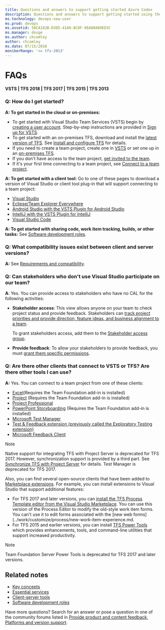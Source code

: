 ```yaml
---
title: Questions and answers to support getting started Azure Codex
description: Questions and answers to support getting started using the hosted cloud offering of Visual Studio Team Services (VSTS) or on-premises Team Foundation Server (TFS)  
ms.technology: devops-new-user 
ms.prod: devops
ms.assetid: 50CA182B-D305-41A9-8C8F-9EA80A89ED3C
ms.manager: douge
ms.author: chcomley
author: chcomley
ms.date: 07/15/2018
monikerRange: '>= tfs-2013'
---
```


# FAQs

**VSTS | TFS 2018 | TFS 2017 | TFS 2015 | TFS 2013**

### Q: How do I get started?

**A: To get started in the cloud or on-premises:**

- To get started with Visual Studio Team Services (VSTS) begin by [creating a user account](https://www.visualstudio.com/team-services/). Step-by-step instructions are provided in [Sign up for VSTS](../accounts/create-account-msa-or-work-student.md).
- To get started with an on-premises TFS, download and install the [latest version of TFS](https://www.visualstudio.com/downloads/). See [Install and configure TFS](../tfs-server/install/get-started.md) for details.
- If you need to create a team project, create one in [VSTS](../accounts/set-up-vs.md) or set one up in an [on-premises TFS](../accounts/create-team-project.md).
- If you don't have access to the team project, [get invited to the team](../security/add-users-team-project.md).
- If it's your first time connecting to a team project, see [Connect to a team project](connect-team-projects.md).

**A: To get started with a client tool:** 
Go to one of these pages to download a version of Visual Studio or client tool plug-in that will support connecting to a team project:

- [Visual Studio](https://www.visualstudio.com/downloads/) 
- [Eclipse/Team Explorer Everywhere](/vsts/java/download-eclipse-plug-in)
- [Android Studio with the VSTS Plugin for Android Studio](/vsts/java/download-android-studio-plug-in)
- [IntelliJ with the VSTS Plugin for IntelliJ](/vsts/java/download-intellij-plug-in)
- [Visual Studio Code](/vsts/java/vscode-extension)

**A: To get started with sharing code, work item tracking, builds, or other tasks:**
See [Software development roles](roles.md).

### Q: What compatibility issues exist between client and server versions?

 **A:** See [Requirements and compatibility](../accounts/requirements.md).

### Q: Can stakeholders who don't use Visual Studio participate on our team?

 **A**: Yes. You can provide access to stakeholders who have no CAL for the following activities:

- **Stakeholder access**: This view allows anyone on your team to check project status and provide feedback. Stakeholders can [track project priorities and provide direction, feature ideas, and business alignment to a team](../security/get-started-stakeholder.md).

     To grant stakeholders access, add them to the [Stakeholder access group](../security/change-access-levels.md).

- **Provide feedback**: To allow your stakeholders to provide feedback, you must [grant them specific permissions](../feedback/give-permissions-feedback.md).

### Q: Are there other clients that connect to VSTS or TFS? Are there other tools I can use?

**A:** Yes. You can connect to a team project from one of these clients:

- [Excel](../work/backlogs/office/bulk-add-modify-work-items-excel.md)(Requires the Team Foundation add-in is installed)
- [Project](../work/backlogs/office/create-your-backlog-tasks-using-project.md)  (Requires the Team Foundation add-in is installed)
- [Project Professional](../work/tfs-ps-sync/synchronize-tfs-project-server.md)   
- [PowerPoint Storyboarding](../work/backlogs/office/storyboard-your-ideas-using-powerpoint.md) (Requires the Team Foundation add-in is installed)
- [Microsoft Test Manager](https://msdn.microsoft.com/library/jj635157.aspx)
- [Test & Feedback extension (previously called the Exploratory Testing extension)](../manual-test/stakeholder/provide-stakeholder-feedback.md)
- [Microsoft Feedback Client](../feedback/give-feedback.md)

>[!NOTE]
>Native support for integrating TFS with Project Server is deprecated for TFS 2017. However, synchronization support is provided by a third part. See [Synchronize TFS with Project Server](../work/tfs-ps-sync/sync-ps-tfs.md) for details.
>Test Manager is deprecated for TFS 2017.

Also, you can find several open-source clients that have been added to [Marketplace extensions](https://marketplace.visualstudio.com). For example, you can install extensions to Visual Studio that support additional features:

- For TFS 2017 and later versions, you can [install the TFS Process Template editor from the Visual Studio Marketplace](https://marketplace.visualstudio.com/items?itemName=KarthikBalasubramanianMSFT.TFSProcessTemplateEditor). You can use this version of the Process Editor to modify the old-style work item forms. You can't use it to edit forms associated with the [new web forms](../work/customize/process/new-work-item-experience.md.
- For TFS 2015 and earlier versions, you can install [TFS Power Tools](https://marketplace.visualstudio.com/items?itemName=TFSPowerToolsTeam.MicrosoftVisualStudioTeamFoundationServer2015Power) which provides enhancements, tools, and command-line utilities that support increased productivity.

> [!NOTE]
> Team Foundation Server Power Tools is deprecated for TFS 2017 and later versions.

## Related notes

- [Key concepts](concepts.md)
- [Essential services](services.md)
- [Client-server tools](tools.md)
- [Software development roles](roles.md)

Have more questions? Search for an answer or pose a question in one of the community forums listed in [Provide product and content feedback, Platforms and version support](provide-feedback.md).
